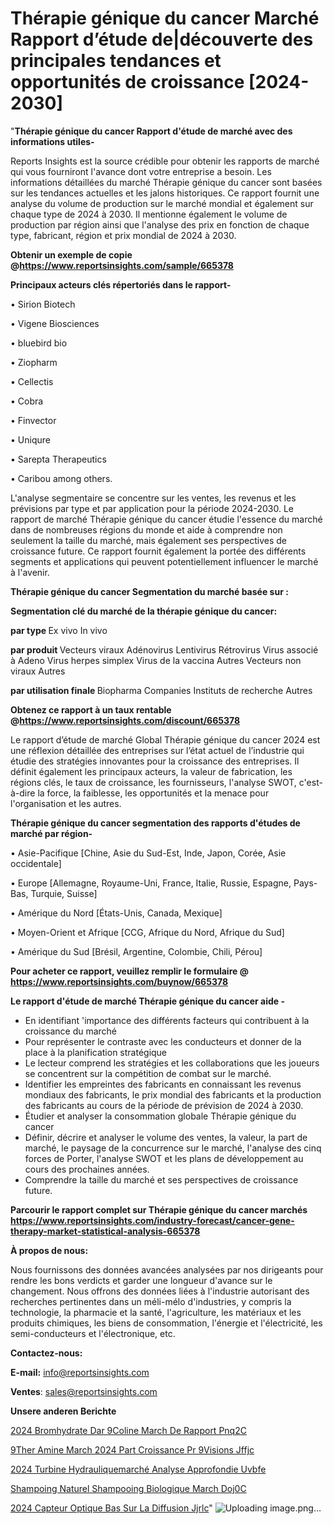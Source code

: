 # Thérapie génique du cancer Marché Rapport d’étude de|découverte des principales tendances et opportunités de croissance [2024-2030]

"<strong>Thérapie génique du cancer Rapport d'étude de marché avec des informations utiles-</strong>

Reports Insights est la source crédible pour obtenir les rapports de marché qui vous fourniront l'avance dont votre entreprise a besoin. Les informations détaillées du marché Thérapie génique du cancer sont basées sur les tendances actuelles et les jalons historiques. Ce rapport fournit une analyse du volume de production sur le marché mondial et également sur chaque type de 2024 à 2030. Il mentionne également le volume de production par région ainsi que l'analyse des prix en fonction de chaque type, fabricant, région et prix mondial de 2024 à 2030.

<strong><b>Obtenir un exemple de copie @</b></strong><a href=https://www.reportsinsights.com/sample/665378><strong><b>https://www.reportsinsights.com/sample/665378</b></strong></a>

<b>Principaux acteurs clés répertoriés dans le rapport-</b>

<b> </b>• Sirion Biotech

• Vigene Biosciences

• bluebird bio

• Ziopharm

• Cellectis

• Cobra

• Finvector

• Uniqure

• Sarepta Therapeutics

• Caribou among others.

L'analyse segmentaire se concentre sur les ventes, les revenus et les prévisions par type et par application pour la période 2024-2030. Le rapport de marché Thérapie génique du cancer étudie l'essence du marché dans de nombreuses régions du monde et aide à comprendre non seulement la taille du marché, mais également ses perspectives de croissance future. Ce rapport fournit également la portée des différents segments et applications qui peuvent potentiellement influencer le marché à l'avenir.

<strong>Thérapie génique du cancer Segmentation du marché basée sur :</strong>

<strong> Segmentation clé du marché de la thérapie génique du cancer: </strong>

<strong> par type </strong>
Ex vivo
In vivo

<strong> par produit </strong>
Vecteurs viraux
Adénovirus
Lentivirus
Rétrovirus
Virus associé à Adeno
Virus herpes simplex
Virus de la vaccina
Autres
Vecteurs non viraux
Autres

<strong> par utilisation finale </strong>
Biopharma Companies
Instituts de recherche
Autres

<strong><b>Obtenez ce rapport à un taux rentable @</b></strong><a href=https://www.reportsinsights.com/discount/665378><strong><b>https://www.reportsinsights.com/discount/665378</b></strong></a>

Le rapport d’étude de marché Global Thérapie génique du cancer 2024 est une réflexion détaillée des entreprises sur l’état actuel de l’industrie qui étudie des stratégies innovantes pour la croissance des entreprises. Il définit également les principaux acteurs, la valeur de fabrication, les régions clés, le taux de croissance, les fournisseurs, l'analyse SWOT, c'est-à-dire la force, la faiblesse, les opportunités et la menace pour l'organisation et les autres.

<strong>Thérapie génique du cancer segmentation des rapports d'études de marché par région-</strong>

• Asie-Pacifique [Chine, Asie du Sud-Est, Inde, Japon, Corée, Asie occidentale]

• Europe [Allemagne, Royaume-Uni, France, Italie, Russie, Espagne, Pays-Bas, Turquie, Suisse]

• Amérique du Nord [États-Unis, Canada, Mexique]

• Moyen-Orient et Afrique [CCG, Afrique du Nord, Afrique du Sud]

• Amérique du Sud [Brésil, Argentine, Colombie, Chili, Pérou]

<strong>Pour acheter ce rapport, veuillez remplir le formulaire @   <a href=https://www.reportsinsights.com/buynow/665378>https://www.reportsinsights.com/buynow/665378</a></strong>

<strong>Le rapport d'étude de marché Thérapie génique du cancer aide -</strong>
<ul>
  <li>En identifiant 'importance des différents facteurs qui contribuent à la croissance du marché</li>
  <li>Pour représenter le contraste avec les conducteurs et donner de la place à la planification stratégique</li>
  <li>Le lecteur comprend les stratégies et les collaborations que les joueurs se concentrent sur la compétition de combat sur le marché.</li>
  <li>Identifier les empreintes des fabricants en connaissant les revenus mondiaux des fabricants, le prix mondial des fabricants et la production des fabricants au cours de la période de prévision de 2024 à 2030.</li>
  <li>Étudier et analyser la consommation globale Thérapie génique du cancer</li>
  <li>Définir, décrire et analyser le volume des ventes, la valeur, la part de marché, le paysage de la concurrence sur le marché, l'analyse des cinq forces de Porter, l'analyse SWOT et les plans de développement au cours des prochaines années.</li>
  <li>Comprendre la taille du marché et ses perspectives de croissance future.</li>
</ul>

<strong>Parcourir le rapport complet sur Thérapie génique du cancer marchés <a href=https://www.reportsinsights.com/industry-forecast/cancer-gene-therapy-market-statistical-analysis-665378>https://www.reportsinsights.com/industry-forecast/cancer-gene-therapy-market-statistical-analysis-665378</a></strong>

<strong>À propos de nous:</strong>

Nous fournissons des données avancées analysées par nos dirigeants pour rendre les bons verdicts et garder une longueur d'avance sur le changement. Nous offrons des données liées à l'industrie autorisant des recherches pertinentes dans un méli-mélo d'industries, y compris la technologie, la pharmacie et la santé, l'agriculture, les matériaux et les produits chimiques, les biens de consommation, l'énergie et l'électricité, les semi-conducteurs et l'électronique, etc.

<strong>Contactez-nous:</strong>

<strong>E-mail:</strong> <a href=mailto:info@reportsinsights.com>info@reportsinsights.com</a>

<strong>Ventes</strong>: <a href=mailto:sales@reportsinsights.com>sales@reportsinsights.com</a>

<strong>Unsere anderen Berichte</strong>

<a href=https://www.linkedin.com/pulse/2024-bromhydrate-dar%C3%A9coline-march%C3%A9-de-rapport-pnq2c/>2024 Bromhydrate Dar 9Coline March De Rapport Pnq2C</a>

<a href=https://www.linkedin.com/pulse/%C3%A9ther-amine-march%C3%A9-2024-part-croissance-pr%C3%A9visions-jffjc/> 9Ther Amine March 2024 Part Croissance Pr 9Visions Jffjc</a>

<a href=https://www.linkedin.com/pulse/2024-turbine-hydrauliquemarché-analyse-approfondie-uvbfe/>2024 Turbine Hydrauliquemarché Analyse Approfondie Uvbfe</a>

<a href=https://www.linkedin.com/pulse/shampoing-naturel-shampooing-biologique-march%C3%A9-doj0c/>Shampoing Naturel Shampooing Biologique March Doj0C</a>

<a href=https://www.linkedin.com/pulse/2024-capteur-optique-bas%C3%A9-sur-la-diffusion-jjrlc/>2024 Capteur Optique Bas Sur La Diffusion Jjrlc</a>"
![Uploading image.png…]()
